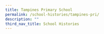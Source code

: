 ```yaml
---
title: Tampines Primary School
permalink: /school-histories/tampines-pri/
description: ""
third_nav_title: School Histories
---
```


